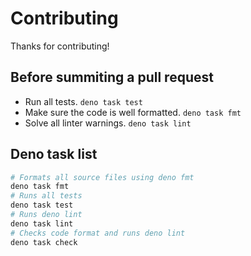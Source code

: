 # Contributing

Thanks for contributing!

## Before summiting a pull request

- Run all tests. `deno task test`
- Make sure the code is well formatted. `deno task fmt`
- Solve all linter warnings. `deno task lint`

## Deno task list

```sh
# Formats all source files using deno fmt
deno task fmt
# Runs all tests
deno task test
# Runs deno lint
deno task lint
# Checks code format and runs deno lint
deno task check
```
